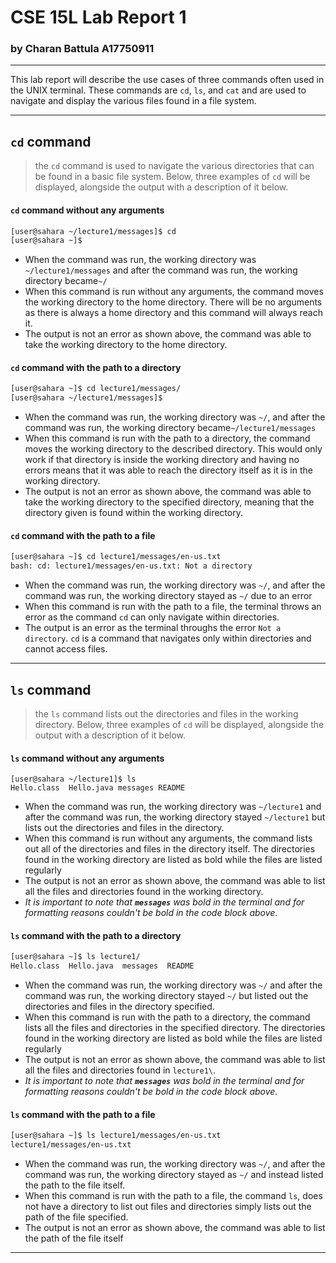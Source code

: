 # CSE 15L Lab Report 1
### by Charan Battula A17750911

---

This lab report will describe the use cases of three commands often used in the UNIX terminal.  These commands are `cd`, `ls`, and `cat` and are used to navigate and display the various files found in a file system. 

---
## `cd` command
> the `cd` command is used to navigate the various directories that can be found in a basic file system.  Below, three examples of `cd` will be displayed, alongside the output with a description of it below.

#### `cd` command without any arguments
```bash
[user@sahara ~/lecture1/messages]$ cd
[user@sahara ~]$ 
```
- When the command was run, the working directory was `~/lecture1/messages` and after the command was run, the working directory became`~/`
- When this command is run without any arguments, the command moves the working directory to the home directory.  There will be no arguments as there is always a home directory and this command will always reach it.
- The output is not an error as shown above, the command was able to take the working directory to the home directory.

#### `cd` command with the path to a directory
```bash
[user@sahara ~]$ cd lecture1/messages/
[user@sahara ~/lecture1/messages]$ 
```
- When the command was run, the working directory was `~/`, and after the command was run, the working directory became`~/lecture1/messages`
- When this command is run with the path to a directory, the command moves the working directory to the described directory.  This would only work if that directory is inside the working directory and having no errors means that it was able to reach the directory itself as it is in the working directory.
- The output is not an error as shown above, the command was able to take the working directory to the specified directory, meaning that the directory given is found within the working directory.

#### `cd` command with the path to a file
```bash
[user@sahara ~]$ cd lecture1/messages/en-us.txt 
bash: cd: lecture1/messages/en-us.txt: Not a directory
```
- When the command was run, the working directory was `~/`, and after the command was run, the working directory stayed as `~/` due to an error
- When this command is run with the path to a file, the terminal throws an error as the command `cd` can only navigate within directories.
- The output is an error as the terminal throughs the error `Not a directory`. `cd` is a command that navigates only within directories and cannot access files.

---

## `ls` command
> the `ls` command lists out the directories and files in the working directory.  Below, three examples of `cd` will be displayed, alongside the output with a description of it below.

#### `ls` command without any arguments
```
[user@sahara ~/lecture1]$ ls
Hello.class  Hello.java messages README
```
- When the command was run, the working directory was `~/lecture1` and after the command was run, the working directory stayed `~/lecture1` but lists out the directories and files in the directory.
- When this command is run without any arguments, the command lists out all of the directories and files in the directory itself.  The directories found in the working directory are listed as bold while the files are listed regularly 
- The output is not an error as shown above, the command was able to list all the files and directories found in the working directory.
- *It is important to note that **`messages`** was bold in the terminal and for formatting reasons couldn't be bold in the code block above.*

#### `ls` command with the path to a directory
```bash
[user@sahara ~]$ ls lecture1/
Hello.class  Hello.java  messages  README
```
- When the command was run, the working directory was `~/` and after the command was run, the working directory stayed `~/` but listed out the directories and files in the directory specified.
- When this command is run with the path to a directory, the command lists all the files and directories in the specified directory.  The directories found in the working directory are listed as bold while the files are listed regularly
- The output is not an error as shown above, the command was able to list all the files and directories found in `lecture1\`.
- *It is important to note that **`messages`** was bold in the terminal and for formatting reasons couldn't be bold in the code block above.*

#### `ls` command with the path to a file
```bash
[user@sahara ~]$ ls lecture1/messages/en-us.txt 
lecture1/messages/en-us.txt
```
- When the command was run, the working directory was `~/`, and after the command was run, the working directory stayed as `~/` and instead listed the path to the file itself.
- When this command is run with the path to a file, the command `ls`, does not have a directory to list out files and directories simply lists out the path of the file specified.
- The output is not an error as shown above, the command was able to list the path of the file itself

---









